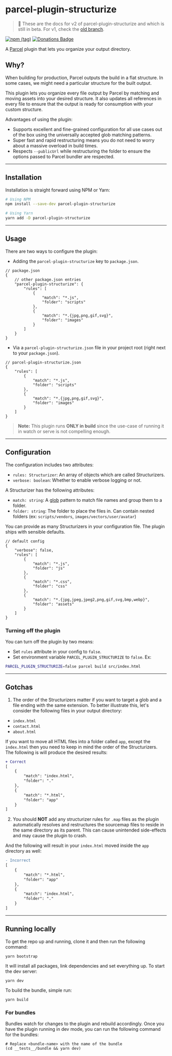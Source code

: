 # parcel-plugin-structurize

> 🚨 These are the docs for v2 of parcel-plugin-structurize and which is still in beta. For v1, check the [old branch](https://github.com/samrith-s/parcel-plugin-structurize/tree/master).

[![npm (tag)](https://img.shields.io/npm/v/parcel-plugin-structurize)](https://npmjs.com/package/parcel-plugin-structurize)
[![Donations Badge](https://yourdonation.rocks/images/badge.svg)](https://www.patreon.com/samrith)

A [Parcel][parcel] plugin that lets you organize your output directory.

## Why?

When building for production, Parcel outputs the build in a flat structure. In some cases, we might need a particular structure for the built output.

This plugin lets you organize every file output by Parcel by matching and moving assets into your desired structure. It also updates all references in every file to ensure that the output is ready for consumption with your custom structure.

Advantages of using the plugin:

-   Supports excellent and fine-grained configuration for all use cases out of the box using the universally accepted glob matching patterns.
-   Super fast and rapid restructuring means you do not need to worry about a massive overload in build times.
-   Respects `--publicUrl` while restructuring the folder to ensure the options passed to Parcel bundler are respected.

---

## Installation

Installation is straight forward using NPM or Yarn:

```bash
# Using NPM
npm install --save-dev parcel-plugin-structurize

# Using Yarn
yarn add -D parcel-plugin-structurize
```

---

## Usage

There are two ways to configure the plugin:

-   Adding the `parcel-plugin-structurize` key to `package.json`.

```jsonc
// package.json
{
    // other package.json entries
    "parcel-plugin-structurize": {
        "rules": [
            {
                "match": "*.js",
                "folder": "scripts"
            },
            {
                "match": "*.{jpg,png,gif,svg}",
                "folder": "images"
            }
        ]
    }
}
```

-   Via a `parcel-plugin-structurize.json` file in your project root (right next to your `package.json`).

```jsonc
// parcel-plugin-structurize.json
{
    "rules": [
        {
            "match": "*.js",
            "folder": "scripts"
        },
        {
            "match": "*.{jpg,png,gif,svg}",
            "folder": "images"
        }
    ]
}
```

> **Note:** This plugin runs **ONLY in build** since the use-case of running it in watch or serve is not compelling enough.

---

## Configuration

The configuration includes two attributes:

-   `rules: Structurizer`: An array of objects which are called Structurizers.
-   `verbose: boolean`: Whether to enable verbose logging or not.

A Structurizer has the following attributes:

-   `match: string`: A [glob][glob] pattern to match file names and group them to a folder.
-   `folder: string`: The folder to place the files in. Can contain nested folders (ex: `scripts/vendors`, `images/vectors/user/avatar`)

You can provide as many Structurizers in your configuration file. The plugin ships with sensible defaults.

```jsonc
// default config
{
    "verbose": false,
    "rules": [
        {
            "match": "*.js",
            "folder": "js"
        },
        {
            "match": "*.css",
            "folder": "css"
        },
        {
            "match": "*.{jpg,jpeg,jpeg2,png,gif,svg,bmp,webp}",
            "folder": "assets"
        }
    ]
}
```

### Turning off the plugin

You can turn off the plugin by two means:

-   Set `rules` attribute in your config to `false`.
-   Set environment variable `PARCEL_PLUGIN_STRUCTURIZE` to `false`. Ex:

```bash
PARCEL_PLUGIN_STRUCTURIZE=false parcel build src/index.html
```

---

## Gotchas

1. The order of the Structurizers matter if you want to target a glob and a file ending with the same extension. To better illustrate this, let's consider the following files in your output directory:

-   `index.html`
-   `contact.html`
-   `about.html`

If you want to move all HTML files into a folder called `app`, except the `index.html` then you need to keep in mind the order of the Structurizers. The following is will produce the desired results:

```diff
+ Correct
[
    {
        "match": "index.html",
        "folder": "."
    },
    {
        "match": "*.html",
        "folder": "app"
    }
]
```

2.  You should **NOT** add any structurizer rules for `.map` files as the plugin automatically resolves and restructures the sourcemap files to reside in the same directory as its parent. This can cause unintended side-effects and may cause the plugin to crash.

And the following will result in your `index.html` moved inside the `app` directory as well:

```diff
- Incorrect
[
    {
        "match": "*.html",
        "folder": "app"
    },
    {
        "match": "index.html",
        "folder": "."
    }
]
```

---

## Running locally

To get the repo up and running, clone it and then run the following command:

```shell
yarn bootstrap
```

It will install all packages, link dependencies and set everything up. To start the dev server:

```shell
yarn dev
```

To build the bundle, simple run:

```shell
yarn build
```

### For bundles

Bundles watch for changes to the plugin and rebuild accordingly. Once you have the plugin running in dev mode, you can run the following command for the bundles:

```shell
# Replace <bundle-name> with the name of the bundle
(cd __tests__/bundle && yarn dev)
```

[parcel]: https://parceljs.org
[glob]: https://en.wikipedia.org/wiki/Glob_(programming)
[v2]: https://github.com/samrith-s/parcel-plugin-structurize/issues/25
